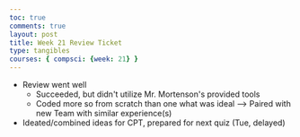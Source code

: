 ```yaml
---
toc: true
comments: true
layout: post
title: Week 21 Review Ticket
type: tangibles
courses: { compsci: {week: 21} }
---
```


- Review went well
    - Succeeded, but didn't utilize Mr. Mortenson's provided tools
    - Coded more so from scratch than one what was ideal
    --> Paired with new Team with similar experience(s)
- Ideated/combined ideas for CPT, prepared for next quiz (Tue, delayed)
